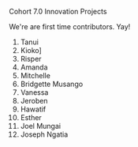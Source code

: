 Cohort 7.0 Innovation Projects

We're are first time contributors. Yay!

1. Tanui
2. Kioko]
3. Risper
4. Amanda
5. Mitchelle
6. Bridgette Musango
7. Vanessa
8. Jeroben
9. Hawatif
10. Esther
11. Joel Mungai
12. Joseph Ngatia

